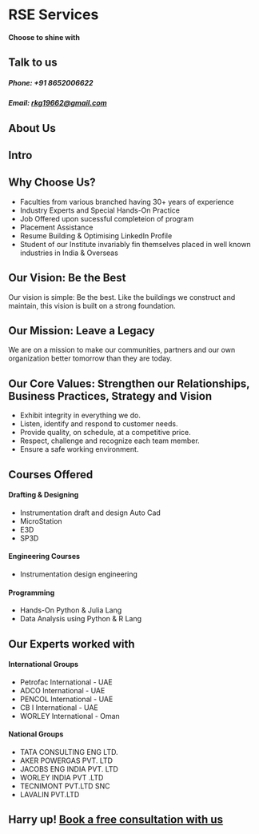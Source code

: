 # RSE Services
#### Choose to shine with

## Talk to us
##### Phone: +91 8652006622
##### Email: rkg19662@gmail.com

## About Us

## Intro

## Why Choose Us?
* Faculties from various branched having 30+ years of experience
* Industry Experts and Special Hands-On Practice
* Job Offered upon sucessful completeion of program
* Placement Assistance
* Resume Building & Optimising LinkedIn Profile
* Student of our Institute invariably fin themselves placed in well known industries in India & Overseas

## Our Vision: Be the Best
Our vision is simple: Be the best. Like the buildings we construct and maintain, this vision is built on a strong foundation.

## Our Mission: Leave a Legacy
We are on a mission to make our communities, partners and our own organization better tomorrow than they are today.

## Our Core Values: Strengthen our Relationships, Business Practices, Strategy and Vision
* Exhibit integrity in everything we do.
* Listen, identify and respond to customer needs.
* Provide quality, on schedule, at a competitive price.
* Respect, challenge and recognize each team member.
* Ensure a safe working environment.

## Courses Offered
#### Drafting & Designing
* Instrumentation draft and design Auto Cad
* MicroStation
* E3D
* SP3D

#### Engineering Courses
* Instrumentation design engineering

#### Programming
* Hands-On Python & Julia Lang
* Data Analysis using Python & R Lang

## Our Experts worked with

#### International Groups
* Petrofac International - UAE
* ADCO International - UAE
* PENCOL International - UAE
* CB I International - UAE 
* WORLEY International - Oman

#### National Groups
* TATA CONSULTING ENG LTD. 
* AKER POWERGAS PVT. LTD
* JACOBS ENG INDIA PVT. LTD
* WORLEY INDIA PVT .LTD
* TECNIMONT PVT.LTD SNC
* LAVALIN PVT.LTD

## Harry up! [Book a free consultation with us]()
